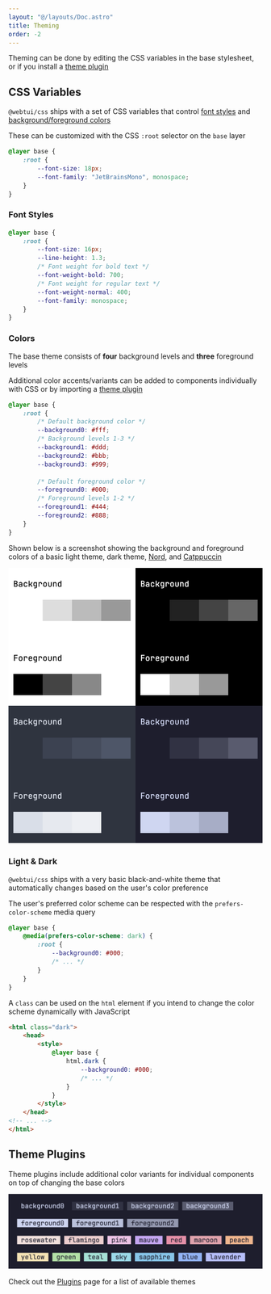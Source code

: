 ```yaml
---
layout: "@/layouts/Doc.astro"
title: Theming
order: -2
---
```


Theming can be done by editing the CSS variables in the base stylesheet, or if you install a [theme plugin](#theme-plugins)

## CSS Variables

`@webtui/css` ships with a set of CSS variables that control [font styles](#font-styles) and [background/foreground colors](#colors)

These can be customized with the CSS `:root` selector on the `base` layer

```css
@layer base {
    :root {
        --font-size: 18px;
        --font-family: "JetBrainsMono", monospace;
    }
}
```

### Font Styles

```css
@layer base {
    :root {
        --font-size: 16px;
        --line-height: 1.3;
        /* Font weight for bold text */
        --font-weight-bold: 700;
        /* Font weight for regular text */
        --font-weight-normal: 400;
        --font-family: monospace;
    }
}
```

### Colors

The base theme consists of **four** background levels and **three** foreground levels

Additional color accents/variants can be added to components individually with CSS or by importing a [theme plugin](#theme-plugins)

```css
@layer base {
    :root {
        /* Default background color */
        --background0: #fff;
        /* Background levels 1-3 */
        --background1: #ddd;
        --background2: #bbb;
        --background3: #999;

        /* Default foreground color */
        --foreground0: #000;        
        /* Foreground levels 1-2 */
        --foreground1: #444;
        --foreground2: #888;
    }
}
```

Shown below is a screenshot showing the background and foreground colors of a basic light theme, dark theme, [Nord](https://nordtheme.com), and [Catppuccin](https://catppuccin.com/)

![theme-pallettes.png](../../assets/theme-pallettes.png)

### Light & Dark

`@webtui/css` ships with a very basic black-and-white theme that automatically changes based on the user's color preference

The user's preferred color scheme can be respected with the `prefers-color-scheme` media query

```css
@layer base {
    @media(prefers-color-scheme: dark) {
        :root {
            --background0: #000;
            /* ... */
        }
    }
}
```

A `class` can be used on the `html` element if you intend to change the color scheme dynamically with JavaScript

```html
<html class="dark">
    <head>
        <style>
            @layer base {
                html.dark {
                    --background0: #000;
                    /* ... */
                }
            }
        </style>
    </head>
<!-- ... -->
</html>
```

## Theme Plugins

Theme plugins include additional color variants for individual components on top of changing the base colors

![catppuccin-badges.png](../../assets/catppuccin-badges.png)

Check out the [Plugins](/plugins/intro) page for a list of available themes
